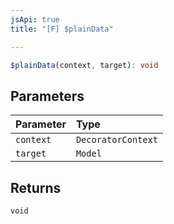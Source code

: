 ```yaml
---
jsApi: true
title: "[F] $plainData"

---
```

```ts
$plainData(context, target): void
```

## Parameters

| Parameter | Type |
| :------ | :------ |
| `context` | `DecoratorContext` |
| `target` | `Model` |

## Returns

`void`
